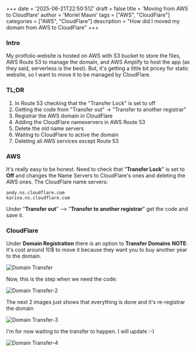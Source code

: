 +++
date = '2025-06-21T22:50:51Z'
draft = false
title = 'Moving from AWS to Cloudflare'
author = 'Moriel Mauni'
tags = ["AWS", "CloudFlare"]
categories = ["AWS", "CloudFlare"] 
description = "How did I moved my domain from AWS to CloudFlare"
+++


### Intro 
My protfolio website is hosted on AWS with S3 bucket to store the files, AWS Route 53 to manage the domain, and AWS Amplify to host the app (as they said, serverless is the best). But, it's getting a little bit pricey for static website, so I want to move it to be managed by CloudFlare.

### TL;DR  
1. In Route 53 checking that the "Transfer Lock" is set to off 
2. Getting the code from "Transfer out" -> "Transfer to another registrar"
3. Registrar the AWS domain in CloudFlare 
4. Adding the CloudFlare nameservers in AWS Route 53 
5. Delete the old name servers
6. Waiting to CloudFlare to active the domain 
7. Deleting all AWS services except Route 53 


### AWS 

It's really easy to be honest.
Need to check that "**Transfer Lock**" is set to **Off** and changes the Name Servers to CloudFlare's ones and deleting the AWS ones.
The CloudFlare name servers:
```
andy.ns.cloudflare.com
karina.ns.cloudflare.com
```

Under "**Transfer out**" --> "**Transfer to another registrar**" get the code and save it.


### CloudFlare
Under **Domain Registration** there is an option to **Transfer Domains**
**NOTE**: it's cost around 10$ to move it because they want you to buy another year to the domain.

![Domain Transfer](/images/domain-1.png)

Now, this is the step when we need the code: 

![Domain Transfer-2](/images/domain-2.png)

The next 2 images just shows that everything is done and it's re-registrar the domain 

![Domain Transfer-3](/images/domain-3.png)

I'm for now waiting to the transfer to happen. I will update :-) 

![Domain Transfer-4](/images/domain-4.png)



